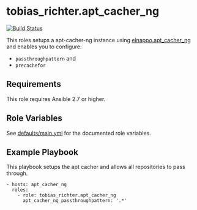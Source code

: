 # tobias_richter.apt_cacher_ng

[![Build Status](https://travis-ci.org/tobias-richter/ansible-apt-cacher-ng.svg?branch=master)](https://travis-ci.org/tobias-richter/ansible-apt-cacher-ng)

This roles setups a apt-cacher-ng instance using [elnappo.apt_cacher_ng](https://galaxy.ansible.com/elnappo/apt-cacher-ng)
and enables you to configure:
* `passthroughpattern` and
* `precachefor`

## Requirements

This role requires Ansible 2.7 or higher.

## Role Variables

See [defaults/main.yml](defaults/main.yml) for the documented role variables.

## Example Playbook

This playbook setups the apt cacher and allows all repositories to pass through.

    - hosts: apt_cacher_ng
	  roles:
	    - role: tobias_richter.apt_cacher_ng
	      apt_cacher_ng_passthroughpattern: '.*'